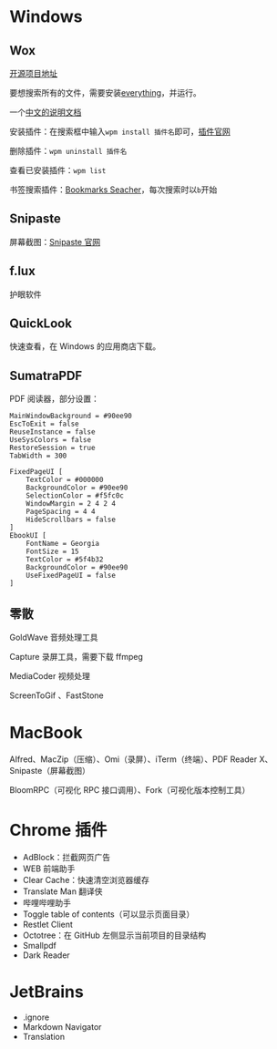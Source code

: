 # Windows

## Wox

[开源项目地址](https://github.com/Wox-launcher/Wox)

要想搜索所有的文件，需要安装[everything](https://www.voidtools.com/)，并运行。

一个[中文的说明文档](http://doc.wox.one/zh/basic/)

安装插件：在搜索框中输入`wpm install 插件名`即可，[插件官网](http://www.wox.one/plugin)

删除插件：`wpm uninstall 插件名`

查看已安装插件：`wpm list`

书签搜索插件：[Bookmarks Seacher](http://www.wox.one/#plugin/182/)，每次搜索时以`b`开始

## Snipaste

屏幕截图：[Snipaste 官网](https://zh.snipaste.com/)

## f.lux

护眼软件

## QuickLook

快速查看，在 Windows 的应用商店下载。

## SumatraPDF

PDF 阅读器，部分设置：

```jso
MainWindowBackground = #90ee90
EscToExit = false
ReuseInstance = false
UseSysColors = false
RestoreSession = true
TabWidth = 300

FixedPageUI [
	TextColor = #000000
	BackgroundColor = #90ee90
	SelectionColor = #f5fc0c
	WindowMargin = 2 4 2 4
	PageSpacing = 4 4
	HideScrollbars = false
]
EbookUI [
	FontName = Georgia
	FontSize = 15
	TextColor = #5f4b32
	BackgroundColor = #90ee90
	UseFixedPageUI = false
]
```

## 零散

GoldWave 音频处理工具

Capture 录屏工具，需要下载 ffmpeg

MediaCoder 视频处理

ScreenToGif 、FastStone 

# MacBook

AIfred、MacZip（压缩）、Omi（录屏）、iTerm（终端）、PDF Reader X、Snipaste（屏幕截图）

BloomRPC（可视化 RPC 接口调用）、Fork（可视化版本控制工具）

# Chrome 插件

- AdBlock：拦截网页广告
- WEB 前端助手
- Clear Cache：快速清空浏览器缓存
- Translate Man 翻译侠
- 哔哩哔哩助手
- Toggle table of contents（可以显示页面目录）
- Restlet Client
- Octotree：在 GitHub 左侧显示当前项目的目录结构
- Smallpdf
- Dark Reader

# JetBrains

- .ignore
- Markdown Navigator
- Translation
